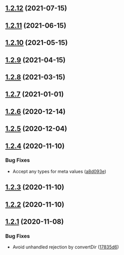 ## [1.2.12](https://github.com/nandenjin/md-site-conv/compare/v1.2.11...v1.2.12) (2021-07-15)



## [1.2.11](https://github.com/nandenjin/md-site-conv/compare/v1.2.10...v1.2.11) (2021-06-15)



## [1.2.10](https://github.com/nandenjin/md-site-conv/compare/v1.2.9...v1.2.10) (2021-05-15)



## [1.2.9](https://github.com/nandenjin/md-site-conv/compare/v1.2.8...v1.2.9) (2021-04-15)



## [1.2.8](https://github.com/nandenjin/md-site-conv/compare/v1.2.7...v1.2.8) (2021-03-15)



## [1.2.7](https://github.com/nandenjin/md-site-conv/compare/v1.2.6...v1.2.7) (2021-01-01)



## [1.2.6](https://github.com/nandenjin/md-site-conv/compare/v1.2.5...v1.2.6) (2020-12-14)



## [1.2.5](https://github.com/nandenjin/md-site-conv/compare/v1.2.4...v1.2.5) (2020-12-04)



## [1.2.4](https://github.com/nandenjin/md-site-conv/compare/v1.2.3...v1.2.4) (2020-11-10)


### Bug Fixes

* Accept any types for meta values ([a8d093e](https://github.com/nandenjin/md-site-conv/commit/a8d093e29e01d5578be7a0650b0ee2aa38079ba1))



## [1.2.3](https://github.com/nandenjin/md-site-conv/compare/v1.2.2...v1.2.3) (2020-11-10)



## [1.2.2](https://github.com/nandenjin/nakamura-lab/compare/v1.2.1...v1.2.2) (2020-11-10)



## [1.2.1](https://github.com/nandenjin/nakamura-lab/compare/v1.2.0...v1.2.1) (2020-11-08)


### Bug Fixes

* Avoid unhandled rejection by convertDir ([17835d6](https://github.com/nandenjin/nakamura-lab/commit/17835d670a194c7aa97262eab64eb2b245edf874))



